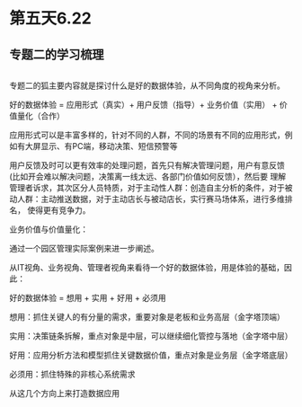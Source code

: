 # 第五天6.22
## 专题二的学习梳理
![]()

专题二的狐主要内容就是探讨什么是好的数据体验，从不同角度的视角来分析。

好的数据体验 = 应用形式（真实）+ 用户反馈（指导）+ 业务价值（实用） + 价值量化（合作）

应用形式可以是丰富多样的，针对不同的人群，不同的场景有不同的应用形式，例如有大屏显示、有PC端，移动决策、短信预警等

用户反馈及时可以更有效率的处理问题，首先只有解决管理问题，用户有意反馈(比如开会难以解决问题，决策离一线太远、各部门价值如何反馈），然后要
理解管理者诉求，其次区分人员特质，对于主动性人群：创造自主分析的条件，对于被动人群：主动推送数据，对于主动店长与被动店长，实行赛马场体系，进行多维排名，
使得更有竞争力。

业务价值与价值量化：
![]()

通过一个园区管理实际案例来进一步阐述。

从IT视角、业务视角、管理者视角来看待一个好的数据体验，用是体验的基础，因此：

好的数据体验 = 想用 + 实用 + 好用 + 必须用

想用：抓住关键人的有分量的需求，重要对象是老板和业务高层（金字塔顶端）

实用：决策链条拆解，重点对象是中层，可以继续细化管控与落地（金字塔中层）

好用：应用分析方法和模型抓住关键数据价值，重点对象是业务层（金字塔底层）

必须用：抓住特殊的非核心系统需求

从这几个方向上来打造数据应用
